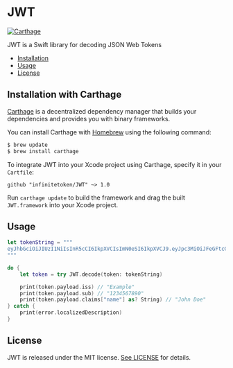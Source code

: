 # JWT

[![Carthage](https://img.shields.io/badge/Carthage-compatible-brightgreen.svg?style=flat)](https://github.com/Carthage/Carthage)

JWT is a Swift library for decoding JSON Web Tokens

- [Installation](#installation)
- [Usage](#usage)
- [License](#license)

## Installation with Carthage

[Carthage](https://github.com/Carthage/Carthage) is a decentralized dependency manager that builds your dependencies and provides you with binary frameworks.

You can install Carthage with [Homebrew](http://brew.sh/) using the following command:

```bash
$ brew update
$ brew install carthage
```

To integrate JWT into your Xcode project using Carthage, specify it in your `Cartfile`:

```ogdl
github "infinitetoken/JWT" ~> 1.0
```

Run `carthage update` to build the framework and drag the built `JWT.framework` into your Xcode project.

## Usage

```swift
let tokenString = """
eyJhbGciOiJIUzI1NiIsInR5cCI6IkpXVCIsImN0eSI6IkpXVCJ9.eyJpc3MiOiJFeGFtcGxlIiwic3ViIjoiMTIzNDU2Nzg5MCIsImF1ZCI6IkV4YW1wbGUiLCJuYW1lIjoiSm9obiBEb2UiLCJleHAiOjE1MTYyMzkwMjIsImlhdCI6MTUxNjIzOTAyMiwibmJmIjoxNTE2MjM5MDIyLCJqdGkiOiIxIn0.qg7XpG3ir8PdFbY0MKBBIyYBV6sKiQolMJjJyU2PMjQ
"""

do {
    let token = try JWT.decode(token: tokenString)

    print(token.payload.iss) // "Example"
    print(token.payload.sub) // "1234567890"
    print(token.payload.claims["name"] as? String) // "John Doe"
} catch {
    print(error.localizedDescription)
}
```

## License

JWT is released under the MIT license. [See LICENSE](https://github.com/infinitetoken/JWT/blob/master/LICENSE) for details.

